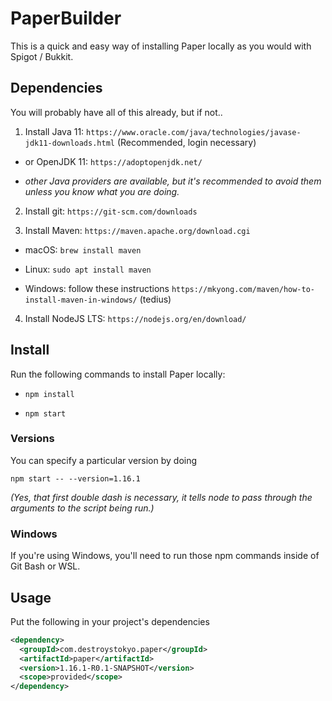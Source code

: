 # PaperBuilder

This is a quick and easy way of installing Paper locally as you would with Spigot / Bukkit.

## Dependencies

You will probably have all of this already, but if not..

1. Install Java 11: `https://www.oracle.com/java/technologies/javase-jdk11-downloads.html` (Recommended, login necessary)

  * or OpenJDK 11: `https://adoptopenjdk.net/`

  * *other Java providers are available, but it's recommended to avoid them unless you know what you are doing.*

2. Install git: `https://git-scm.com/downloads`

3. Install Maven: `https://maven.apache.org/download.cgi`

  * macOS: `brew install maven`

  * Linux: `sudo apt install maven`

  * Windows: follow these instructions `https://mkyong.com/maven/how-to-install-maven-in-windows/` (tedius)

4. Install NodeJS LTS: `https://nodejs.org/en/download/`

## Install

Run the following commands to install Paper locally:

  * `npm install`

  * `npm start`

### Versions

You can specify a particular version by doing

`npm start -- --version=1.16.1`

*(Yes, that first double dash is necessary, it tells node to pass through the arguments to the script being run.)*

### Windows

If you're using Windows, you'll need to run those npm commands inside of Git Bash or WSL.

## Usage

Put the following in your project's dependencies
```xml
<dependency>
  <groupId>com.destroystokyo.paper</groupId>
  <artifactId>paper</artifactId>
  <version>1.16.1-R0.1-SNAPSHOT</version>
  <scope>provided</scope>
</dependency>
```
